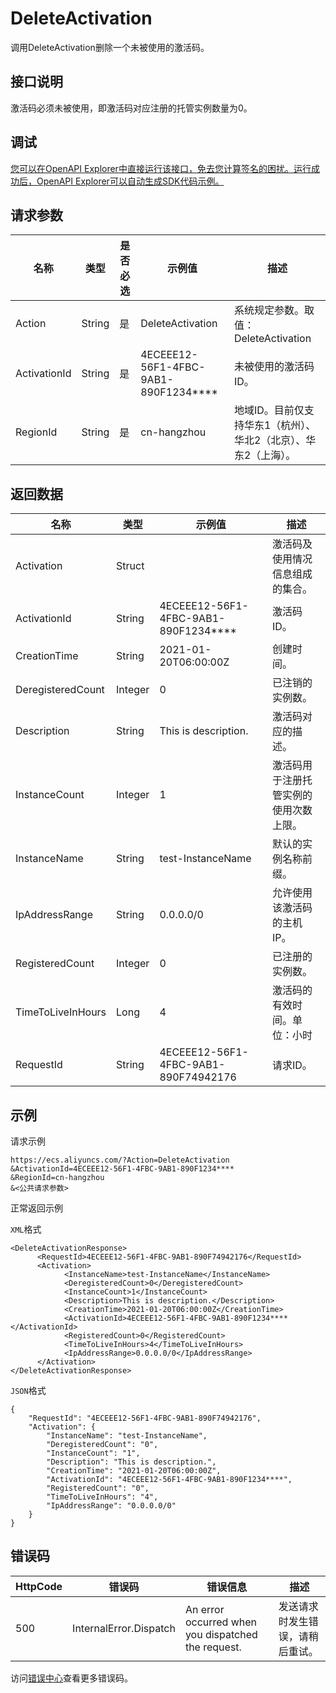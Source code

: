 # DeleteActivation

调用DeleteActivation删除一个未被使用的激活码。

## 接口说明

激活码必须未被使用，即激活码对应注册的托管实例数量为0。

## 调试

[您可以在OpenAPI Explorer中直接运行该接口，免去您计算签名的困扰。运行成功后，OpenAPI Explorer可以自动生成SDK代码示例。](https://api.aliyun.com/#product=Ecs&api=DeleteActivation&type=RPC&version=2014-05-26)

## 请求参数

|名称|类型|是否必选|示例值|描述|
|--|--|----|---|--|
|Action|String|是|DeleteActivation|系统规定参数。取值：DeleteActivation |
|ActivationId|String|是|4ECEEE12-56F1-4FBC-9AB1-890F1234\*\*\*\*|未被使用的激活码ID。 |
|RegionId|String|是|cn-hangzhou|地域ID。目前仅支持华东1（杭州）、华北2（北京）、华东2（上海）。 |

## 返回数据

|名称|类型|示例值|描述|
|--|--|---|--|
|Activation|Struct| |激活码及使用情况信息组成的集合。 |
|ActivationId|String|4ECEEE12-56F1-4FBC-9AB1-890F1234\*\*\*\*|激活码ID。 |
|CreationTime|String|2021-01-20T06:00:00Z|创建时间。 |
|DeregisteredCount|Integer|0|已注销的实例数。 |
|Description|String|This is description.|激活码对应的描述。 |
|InstanceCount|Integer|1|激活码用于注册托管实例的使用次数上限。 |
|InstanceName|String|test-InstanceName|默认的实例名称前缀。 |
|IpAddressRange|String|0.0.0.0/0|允许使用该激活码的主机IP。 |
|RegisteredCount|Integer|0|已注册的实例数。 |
|TimeToLiveInHours|Long|4|激活码的有效时间。单位：小时 |
|RequestId|String|4ECEEE12-56F1-4FBC-9AB1-890F74942176|请求ID。 |

## 示例

请求示例

```
https://ecs.aliyuncs.com/?Action=DeleteActivation
&ActivationId=4ECEEE12-56F1-4FBC-9AB1-890F1234****
&RegionId=cn-hangzhou
&<公共请求参数>
```

正常返回示例

`XML`格式

```
<DeleteActivationResponse>
      <RequestId>4ECEEE12-56F1-4FBC-9AB1-890F74942176</RequestId>
      <Activation>
            <InstanceName>test-InstanceName</InstanceName>
            <DeregisteredCount>0</DeregisteredCount>
            <InstanceCount>1</InstanceCount>
            <Description>This is description.</Description>
            <CreationTime>2021-01-20T06:00:00Z</CreationTime>
            <ActivationId>4ECEEE12-56F1-4FBC-9AB1-890F1234****</ActivationId>
            <RegisteredCount>0</RegisteredCount>
            <TimeToLiveInHours>4</TimeToLiveInHours>
            <IpAddressRange>0.0.0.0/0</IpAddressRange>
      </Activation>
</DeleteActivationResponse>
```

`JSON`格式

```
{
    "RequestId": "4ECEEE12-56F1-4FBC-9AB1-890F74942176", 
    "Activation": {
        "InstanceName": "test-InstanceName", 
        "DeregisteredCount": "0", 
        "InstanceCount": "1", 
        "Description": "This is description.", 
        "CreationTime": "2021-01-20T06:00:00Z", 
        "ActivationId": "4ECEEE12-56F1-4FBC-9AB1-890F1234****", 
        "RegisteredCount": "0", 
        "TimeToLiveInHours": "4", 
        "IpAddressRange": "0.0.0.0/0"
    }
}
```

## 错误码

|HttpCode|错误码|错误信息|描述|
|--------|---|----|--|
|500|InternalError.Dispatch|An error occurred when you dispatched the request.|发送请求时发生错误，请稍后重试。|

访问[错误中心](https://error-center.alibabacloud.com/status/product/Ecs)查看更多错误码。

